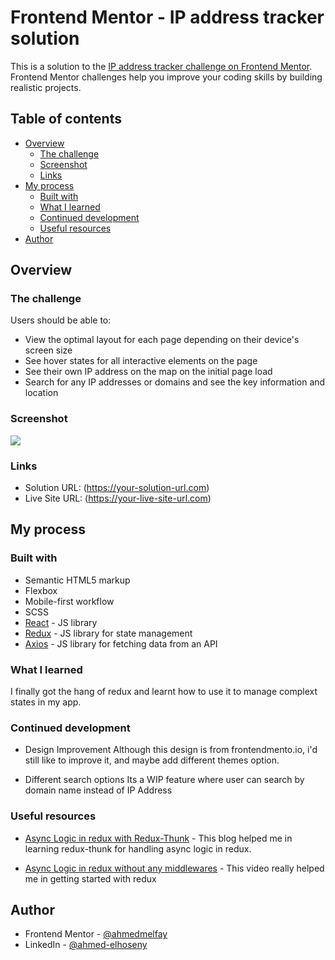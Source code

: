 # Frontend Mentor - IP address tracker solution

This is a solution to the [IP address tracker challenge on Frontend Mentor](https://www.frontendmentor.io/challenges/ip-address-tracker-I8-0yYAH0). Frontend Mentor challenges help you improve your coding skills by building realistic projects.

## Table of contents

- [Overview](#overview)
  - [The challenge](#the-challenge)
  - [Screenshot](#screenshot)
  - [Links](#links)
- [My process](#my-process)
  - [Built with](#built-with)
  - [What I learned](#what-i-learned)
  - [Continued development](#continued-development)
  - [Useful resources](#useful-resources)
- [Author](#author)

## Overview

### The challenge

Users should be able to:

- View the optimal layout for each page depending on their device's screen size
- See hover states for all interactive elements on the page
- See their own IP address on the map on the initial page load
- Search for any IP addresses or domains and see the key information and location

### Screenshot

![](./screenshot.jpg)

### Links

- Solution URL: (https://your-solution-url.com)
- Live Site URL: (https://your-live-site-url.com)

## My process

### Built with

- Semantic HTML5 markup
- Flexbox
- Mobile-first workflow
- SCSS
- [React](https://reactjs.org/) - JS library
- [Redux](https://nextjs.org/) - JS library for state management
- [Axios](https://github.com/axios/axios) - JS library for fetching data from an API

### What I learned

I finally got the hang of redux and learnt how to use it to manage complext states in my app.

### Continued development

- Design Improvement
  Although this design is from frontendmento.io, i'd still like to improve it, and maybe add different themes option.

- Different search options
  Its a WIP feature where user can search by domain name instead of IP Address

### Useful resources

- [Async Logic in redux with Redux-Thunk](https://blog.logrocket.com/data-fetching-in-redux-apps-a-100-correct-approach-4d26e21750fc/) - This blog helped me in learning redux-thunk for handling async logic in redux.

- [Async Logic in redux without any middlewares](https://www.youtube.com/watch?v=0W6i5LYKCSI) - This video really helped me in getting started with redux

## Author

- Frontend Mentor - [@ahmedmelfay](https://www.frontendmentor.io/profile/ahmedmelfay)
- LinkedIn - [@ahmed-elhoseny](https://www.linkedin.com/in/ahmed-elhoseny-9790b41a9/)
